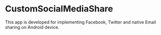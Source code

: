 CustomSocialMediaShare
======================

This app is developed for implementing Facebook, Twitter and native Email sharing on Android device.
